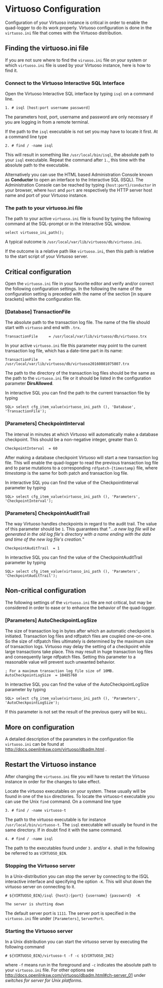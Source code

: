# Virtuoso Configuration

Configuration of your Virtuoso instance is critical in order to enable the quad-logger to do its work properly.
Virtuoso configuration is done in the ```virtuoso.ini``` file that comes with the Virtuoso distribution.

## Finding the virtuoso.ini file
If you are not sure where to find the ```viruoso.ini``` file on your system or which ```virtuoso.ini``` file is
used by your Virtuoso instance, here is how to find it.

### Connect to the Virtuoso Interactive SQL Interface
Open the Virtuoso Interactive SQL interface by typing ```isql``` on a command line.
```
1. # isql [host:port username password]
```
The parameters host, port, username and password are only necessary if you are logging in from a 
remote terminal. 

If the path to the ```isql``` executable is not set you may have to locate it first.
At a command line type
```
2. # find / -name isql
```
This will result in something like ```/usr/local/bin/isql```, the absolute path to your ```isql```
executable. Repeat the command after ```1.```, this time with the absolute path to the executable.

Alternatively you can use the HTML based Administration Console known as **Conductor** to open an interface
to the Interactive SQL (ISQL). The Administration Console can be reached by typing ```{host:port}/conductor```
in your browser, where ```host``` and ```port``` are respectively the HTTP server host name 
and port of your Virtuoso instance.

### The path to your virtuoso.ini file
The path to your active ```virtuoso.ini``` file is found by typing the following command at the SQL-prompt or 
in the Interactive SQL window.
```
select virtuoso_ini_path();
```
A typical outcome is ```/usr/local/var/lib/virtuoso/db/virtuoso.ini```.

If the outcome is a relative path like `virtuoso.ini`, then this path is relative to the start script
of your Virtuoso server.

## Critical configuration
Open the ```virtuoso.ini``` file in your favorite editor and verify and/or correct the following 
configuration settings. In the following the name of the configuration setting is preceded with
the name of the section [in square brackets] within the configuration file.

### [Database] TransactionFile
The absolute path to the transaction log file. The name of the file should start with ```virtuoso``` 
and end with ```.trx```.
```
TransactionFile	    = /usr/local/var/lib/virtuoso/db/virtuoso.trx
```
In your active ```virtuoso.ini``` file this parameter may point to the current transaction log file,
which has a date-time part in its name:
```
TransactionFile     = /usr/local/var/lib/virtuoso/db/virtuoso20160801075807.trx
```
The path to the directory of the transaction log files should be the same as the path to the 
```virtuoso.ini``` file or it should be listed in the configuration parameter **DirsAllowed**.

In interactive SQL you can find the path to the current transaction file by typing
```
SQL> select cfg_item_value(virtuoso_ini_path (), 'Database', 'TransactionFile');
```

### [Parameters] CheckpointInterval
The interval in minutes at which Virtuoso will automatically make a database checkpoint. This should be a
non-negative integer, greater than 0.
```
CheckpointInterval  = 60
```
After making a database checkpoint Virtuoso will start a new transaction log file. This will enable the
quad-logger to read the previous transaction log file and to parse mutations to a corresponding
```rdfpatch-{timestamp}``` file, where *timestamp* is the same for both patch and transaction log file.

In interactive SQL you can find the value of the CheckpointInterval parameter by typing
```
SQL> select cfg_item_value(virtuoso_ini_path (), 'Parameters', 'CheckpointInterval');
```

### [Parameters] CheckpointAuditTrail
The way Virtuoso handles checkpoints in regard to the audit trail. The value of this parameter should be
```1```. This guarantees that "*...a new log file will be generated in the old log file's directory 
with a name ending with the date and time of the new log file's creation.*"
```
CheckpointAuditTrail  = 1
```

In interactive SQL you can find the value of the CheckpointAuditTrail parameter by typing
```
SQL> select cfg_item_value(virtuoso_ini_path (), 'Parameters', 'CheckpointAuditTrail');
```

## Non-critical configuration
The following settings of the ```virtuoso.ini``` file are not critical, but may be considered in 
order to ease or to enhance the behavior of the quad-logger.

### [Parameters] AutoCheckpointLogSize
The size of transaction log in bytes after which an automatic checkpoint is initiated. Transaction log files 
and rdfpatch files are coupled one-on-one. So the size of rdfpatch files ultimately is determined 
by the maximum size of transaction logs. Virtuoso may delay the setting of a checkpoint while large
transactions take place. This may result in huge transaction log files and consequently large
rdfpatch files. Setting this parameter to a reasonable value will prevent such unwanted behavior.
```
; For a maximum transaction log file size of 10MB.
AutoCheckpointLogSize  = 10485760
```

In interactive SQL you can find the value of the AutoCheckpointLogSize parameter by typing
```
SQL> select cfg_item_value(virtuoso_ini_path (), 'Parameters', 'AutoCheckpointLogSize');
```
If this parameter is not set the result of the previous query will be ```NULL```.

## More on configuration
A detailed description of the parameters in the configuration file ```virtuoso.ini``` can be found
at http://docs.openlinksw.com/virtuoso/dbadm.html .

## Restart the Virtuoso instance
After changing the ```virtuoso.ini``` file you will have to restart the Virtuoso instance in order
for the changes to take effect.

Locate the virtuoso executables on your system. These usually will be found in one of the ```bin```
directories. To locate the virtuoso-t executable you can use the Unix ```find``` command. On a
command line type
```
3. # find / -name virtuoso-t
```
The path to the virtuoso executable is for instance ```/usr/local/bin/virtuoso-t```. The ```isql``` 
executable will usually be found in the same directory. If in doubt find it with the same command.
```
4. # find / -name isql
```
The path to the executables found under ```3.``` and/or ```4.``` shall in the following be
referred to as ```VIRTUOSO_BIN```.

### Stopping the Virtuoso server
In a Unix-distribution you can stop the server by connecting to the ISQL interactive interface and 
specifying the option ```-K```. This will shut down the virtuoso server on connecting to it.
```
# ${VIRTUOSO_BIN}/isql {host}:{port} {username} {password}  -K

The server is shutting down
```
The default server port is ```1111```. The server port is specified in the ```virtuoso.ini``` file
under ```[Parameters]```, ```ServerPort```.

### Starting the Virtuoso server
In a Unix distribution you can start the virtuoso server by executing the following command
```
# ${VIRTUOSO_BIN}/virtuoso-t -f -c ${VIRTUOSO_INI}
```
where ```-f``` means run in the foreground and ```-c``` indicates the absolute path to your
```virtuoso.ini``` file. For other options see 
http://docs.openlinksw.com/virtuoso/dbadm.html#ch-server_01 under *switches for server for Unix platforms*.






